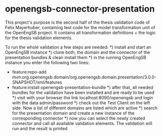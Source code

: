 openengsb-connector-presentation
================================

This project's purpose is the second half of the thesis validation code of Felix Mayerhuber, containing test code for the model transformation unit of the OpenEngSB project. It contains all transformation definitions + the logic for the thesis validation elements.

To run the whole validation a few steps are needed:
*) install and start an OpenEngSB instance
*) clone both, the domain and the connector of the presentation bundles & clean install them
*) in the running OpenEngSB instance you enter the following two lines:
- feature:repo-add mvn:org.openengsb.domain/org.openengsb.domain.presentation/3.0.0-SNAPSHOT/xml/features
- feature:install openengsb-presentation-bundle
*) after that, all needed bundles for the validation have been installed and are ready to be used
*) visit with your browser the link localhost:8090/openengsb and login with the data admin/password
*) check out the Test Client on the left side. Now a list of different domains are listed which are active
*) search for the presentation domain and create a new instance of the corresponding connector
*) now you can select the newly created connector and call all available validation elements. The validation will run and the result is printed
